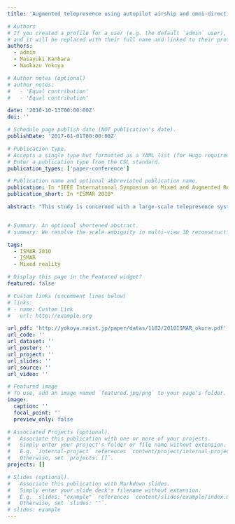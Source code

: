 ```yaml
---
title: 'Augmented telepresence using autopilot airship and omni-directional camera'

# Authors
# If you created a profile for a user (e.g. the default `admin` user), write the username (folder name) here
# and it will be replaced with their full name and linked to their profile.
authors:
  - admin
  - Masayuki Kanbara
  - Naokazu Yokoya

# Author notes (optional)
# author_notes:
#   - 'Equal contribution'
#   - 'Equal contribution'

date: '2010-10-13T00:00:00Z'
doi: ''

# Schedule page publish date (NOT publication's date).
publishDate: '2017-01-01T00:00:00Z'

# Publication type.
# Accepts a single type but formatted as a YAML list (for Hugo requirements).
# Enter a publication type from the CSL standard.
publication_types: ['paper-conference']

# Publication name and optional abbreviated publication name.
publication: In *IEEE International Symposium on Mixed and Augmented Reality (ISMAR 2010)*
publication_short: In *ISMAR 2010*

abstract: "This study is concerned with a large-scale telepresence system based on remote control of mobile robot or aerial vehicle. The proposed system provides a user with not only view of remote site but also related information by AR technique. Such systems are referred to as augmented telepresence in this paper. Aerial imagery can capture a wider area at once than image capturing from the ground. However, it is difficult for a user to change position and direction of viewpoint freely because of the difficulty in remote control and limitation of hardware. To overcome these problems, the proposed system uses an autopilot airship to support changing user's viewpoint and employs an omni-directional camera for changing viewing direction easily. This paper describes hardware configuration for aerial imagery, an approach for overlaying virtual objects, and automatic control of the airship, as well as experimental results using a prototype system."


# Summary. An optional shortened abstract.
# summary: We resolve the scale ambiguity in multi-view 3D reconstruction with dual-pixel imaging. 

tags:
  - ISMAR 2010
  - ISMAR
  - Mixed reality

# Display this page in the Featured widget?
featured: false 

# Custom links (uncomment lines below)
# links:
# - name: Custom Link
#   url: http://example.org

url_pdf: 'http://yokoya.naist.jp/paper/datas/1182/2010ISMAR_okura.pdf'
url_code: ''
url_dataset: ''
url_poster: ''
url_project: ''
url_slides: ''
url_source: ''
url_video: ''

# Featured image
# To use, add an image named `featured.jpg/png` to your page's folder.
image:
  caption: ''
  focal_point: ''
  preview_only: false

# Associated Projects (optional).
#   Associate this publication with one or more of your projects.
#   Simply enter your project's folder or file name without extension.
#   E.g. `internal-project` references `content/project/internal-project/index.md`.
#   Otherwise, set `projects: []`.
projects: []

# Slides (optional).
#   Associate this publication with Markdown slides.
#   Simply enter your slide deck's filename without extension.
#   E.g. `slides: "example"` references `content/slides/example/index.md`.
#   Otherwise, set `slides: ""`.
# slides: example
---
```


<!-- {{% callout note %}}
Click the _Cite_ button above to demo the feature to enable visitors to import publication metadata into their reference management software.
{{% /callout %}}

{{% callout note %}}
Create your slides in Markdown - click the _Slides_ button to check out the example.
{{% /callout %}}

Add the publication's **full text** or **supplementary notes** here. You can use rich formatting such as including [code, math, and images](https://docs.hugoblox.com/content/writing-markdown-latex/). -->
